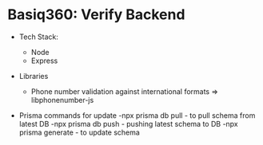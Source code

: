 # Basiq360: Verify Backend

- Tech Stack:
    - Node
    - Express

- Libraries
    - Phone number validation against international formats => libphonenumber-js

- Prisma commands for update 
-npx prisma db pull  - to pull schema from latest DB
-npx prisma db push - pushing latest schema to DB
-npx prisma generate - to update schema     